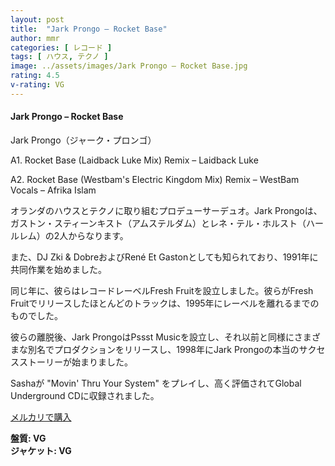 ```yaml
---
layout: post
title:  "Jark Prongo – Rocket Base"
author: mmr
categories: [ レコード ]
tags: [ ハウス, テクノ ]
image: ../assets/images/Jark Prongo – Rocket Base.jpg
rating: 4.5
v-rating: VG
---
```


#### Jark Prongo – Rocket Base

Jark Prongo（ジャーク・プロンゴ）

A1. Rocket Base (Laidback Luke Mix) Remix – Laidback Luke

A2. Rocket Base (Westbam's Electric Kingdom Mix) Remix – WestBam
Vocals – Afrika Islam

オランダのハウスとテクノに取り組むプロデューサーデュオ。Jark Prongoは、ガストン・スティーンキスト（アムステルダム）とレネ・テル・ホルスト（ハールレム）の2人からなります。

また、DJ Zki & DobreおよびRené Et Gastonとしても知られており、1991年に共同作業を始めました。

同じ年に、彼らはレコードレーベルFresh Fruitを設立しました。彼らがFresh Fruitでリリースしたほとんどのトラックは、1995年にレーベルを離れるまでのものでした。

彼らの離脱後、Jark ProngoはPssst Musicを設立し、それ以前と同様にさまざまな別名でプロダクションをリリースし、1998年にJark Prongoの本当のサクセスストーリーが始まりました。

Sashaが "Movin' Thru Your System" をプレイし、高く評価されてGlobal Underground CDに収録されました。

[メルカリで購入](https://jp.mercari.com/item/m77384976363?afid=6142608987)

<div class="mt-4 mb-4 d-flex align-items-center">
<strong class="mr-1">盤質: VG</strong>
</div>
<div class="mt-4 mb-4 d-flex align-items-center">
<strong class="mr-1">ジャケット: VG</strong>
</div>
